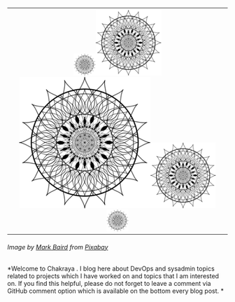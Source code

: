 <table border="0" cellspacing="0" cellpadding="0">
  <tr>
    <th><img src="/assets/images/chakraya.png" alt="centered image" width="50" height="50"><img src="/assets/images/chakraya.png" alt="centered image" width="150" height="150"><img src="/assets/images/chakraya.png" alt="centered image" width="300" height="300"><img src="/assets/images/chakraya.png" alt="centered image" width="150" height="150"><img src="/assets/images/chakraya.png" alt="centered image" width="50" height="50"></th>
  </tr>
</table>


###### Image by <a href="https://pixabay.com/users/AceClipart_Etsy-9882986/?utm_source=link-attribution&amp;utm_medium=referral&amp;utm_campaign=image&amp;utm_content=4168277">Mark Baird</a> from <a href="https://pixabay.com/?utm_source=link-attribution&amp;utm_medium=referral&amp;utm_campaign=image&amp;utm_content=4168277">Pixabay</a>

*Welcome to Chakraya . I blog here about DevOps and sysadmin topics related to projects which I have worked  on and topics that I am interested on. If you find this helpful, please do not forget to leave a comment via GitHub comment option which is available on the bottom every blog post. *
